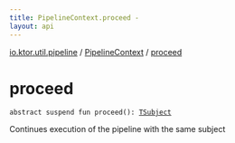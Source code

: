 ```yaml
---
title: PipelineContext.proceed - 
layout: api
---
```


<div class='api-docs-breadcrumbs'><a href="../index.html">io.ktor.util.pipeline</a> / <a href="index.html">PipelineContext</a> / <a href="./proceed.html">proceed</a></div>

# proceed

<div class="signature"><code><span class="keyword">abstract</span> <span class="keyword">suspend</span> <span class="keyword">fun </span><span class="identifier">proceed</span><span class="symbol">(</span><span class="symbol">)</span><span class="symbol">: </span><a href="index.html#TSubject"><span class="identifier">TSubject</span></a></code></div>

Continues execution of the pipeline with the same subject

